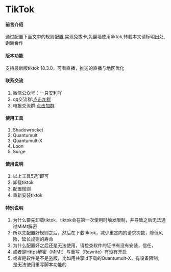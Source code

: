 # TikTok

#### 前言介绍
通过配置下面文中的规则配置,实现免拔卡,免翻墙使用tiktok,转载本文请标明出处,谢谢合作


#### 版本功能
支持最新版tiktok 18.3.0，可看直播，推送的直播与地区优化


#### 联系交流

1.  微信公众号：一只安利吖
2.  qq交流群:[点击加群](https://jq.qq.com/?_wv=1027&k=Tz4N7IM3)
3.  电报交流群:[点击加群](https://t.me/baipiao_666) 


#### 使用工具

1.  Shadowrocket
2.  Quantumult
3.  Quantumult-X
4.  Loon
5.  Surge

#### 使用说明

1.  以上工具5选1即可
2.  卸载tiktok
3.  配置规则
4.  重新安装tiktok

#### 特别说明

1.  为什么要先卸载tiktok，tiktok会在第一次使用时触发限制，并导致之后无法通过MiMt解密
2.  所以先配置好规则之后，然后在下载tiktok，减少重定向的请求次数，降低风险，延长规则的寿命
3.  为什么配置好之后还是无法使用，请检查软件的证书有没有安装，信任，
4.  或者是Https解密（MiMt）与重写（Rewrite）有没有开启
5.  或者是软件是不是盗版，比如用共享id下载的Quantumult-X，有设备限制，是无法使用重写脚本功能的

